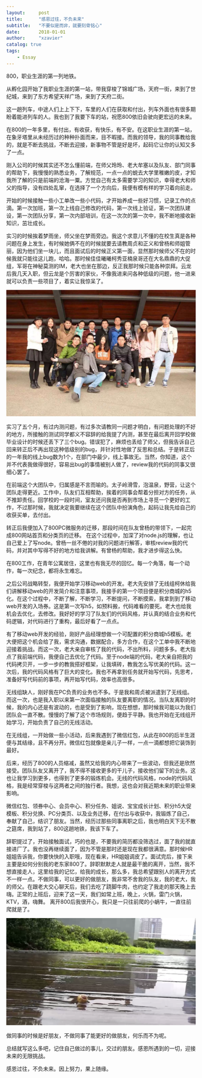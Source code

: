 ```yaml
---
layout:     post
title:      "感恩过往，不负未来"
subtitle:   "不要似是而非，就要刻骨铭心"
date:       2018-01-01
author:     "xzavier"
catalog: true
tags:
    - Essay
---
```


800，职业生涯的第一列地铁。

从孵化园开始了我职业生涯的第一站，带我穿梭了锦城广场，天府一街，来到了世纪城，来到了东方希望天祥广场，来到了天府二街。

这一趟列车，中途人们上上下下，车里的人们在获取和付出，列车外面也有很多期盼着能进列车的人。我也到了我要下车的站，祝愿800依旧会驶向更宏远的未来。

在800的一年多里，有付出，有收获，有快乐，有不安。在这职业生涯的第一站，在象牙塔里从未经历过的种种扑面而来，目不暇接。而我的领导，我的同事教给我的，就是不断去挑战，不断去迎接，新事物不管是好是坏，起码它让你的认知又多了一点。

刚入公司的时候其实还不怎么懂前端，在师父玲玲、老大牟塞以及队友、部门同事的帮助下，我慢慢的熟悉业务，了解规范，一点一点的蜕去大学里稚嫩的皮，才知我所了解的只是前端的沧海一粟。方觉自己有太多需要学习的知识，幸得老大和师父的指导，没有四处乱窜，在选择了一个方向后，我便有模有样的学习着向前走。

开始的时候接触一些小工单改一些小代码，才开始养成一些好习惯，记录工作的点滴。第一次加班，第一次上线自己修改的代码，第一次线上验证，第一次团队建设，第一次团队分享，第一次内部培训，在这一次次的第一次中，我不断地接收新知识，茁壮成长。

实习的时候挨着梦雨坐，师父坐在梦雨旁边。我这个求意儿不懂的在校生真是各种问题在身上发生，有时候她俩不在的时候就要去请教周贞和正义和曾杨和师姐管丽，因为他们坐一块儿，而且面试后的时候正义第一面，显然那时候师父不在的时候我就只能往这儿跑，哈哈。那时候佳佳曦曦柯秀亚楠泉哥还在大名鼎鼎的大促组，军哥在神秘莫测的IM，老大也坐在那边，反正我那时候只能各种崇拜。云龙后我几天入职，但云龙是个厉害的家伙，不像我进来问各种低级的问题，他一进来就可以负责一些项目了，着实让我惊呆了。


![我加入的第一个前端团队][1]


实习了五个月，有过内测问题，有过多次请教同一问题才明白，有问题处理的不好的地方，所接触的测试同学都义不容辞的给我提了内测，甚至在最后离开回学校做毕业设计的时候还丢下了三个bug。错误犯了，麻烦也丢给了师父，但我告诉自己回来转正后不再出现这种低级别的bug，并针对性地做了反思和总结。于是转正后的一年我的线上bug数为1个，在部门中最少，线上事故无。当然，你知道，这个并不代表我做得很好，容易出bug的事情被别人做了，review我的代码的同事又很细心罢了。

在前端这个大团队中，归属感是不言而喻的。太子岭滑雪，泡温泉，野营，让这个团队走得更近。工作中，队友们互相帮助，挨着的同事会帮着分担对方的任务，从不推卸责任。回学校的一段时间，室友还问我是否再到市场上寻觅一个更好的工作，不过那时候，我就决定我要继续在这个团队中扮演角色，起码让我先给自己的收获买单，去付出。

转正后我便加入了800PC微服务的迁移，那段时间在队友曾杨的带领下，一起完成800网站首页和分类页的迁移。
在这个过程中，加深了对node.js的理解，也让自己爱上了写node。曾杨一丝不倦的对我的问题进行解答，审核review我的代码，并对其中写得不好的地方给我讲解。有曾杨的帮助，我才进步得这么快。

在800工作，在青年公寓居住，这里也有我无尽的回忆。每一个角落，每一个动作，每一次纪念，都将永生难忘。

之后公司战略转型，我便开始学习移动web的开发。老大先安排了无线组柯休给我们讲解移动web的开发简介和注意事项，我接手的第一个项目便是积分商城的h5化。在这个过程中，不断了解，不断学习，不断提问，不断摸索，我拿到到了移动web开发的入场券。这是第一次写h5，如预料搬，代码难看的要死。老大也给我机会去优化，去修改。我好好的学习了队友们的代码风格，并认真的结合业务和代码逻辑，对代码进行了重构，最后好看了一点点。

有了移动web开发的经验，刚好产品经理想做一个可配置的积分商城h5模板。老大便把这个机会给了我，需求沟通，数据配合，多方合作，在这个工单中我不断地迎接着挑战。而这一次，老大亲自审核了我的代码，不出所料，问题多多。老大指点了我前端代码，我便自己去优化了代码。至于node端的代码，老大亲自把我的代码拷贝开，一步一步的教我搭好框架，让我填砖，教我怎么写优美的代码。这一次后，我的代码风格有了巨大的变化。我也不再拿到任务就开始写代码，先思考，准备好写代码前的事项，再开始写代码，效率也高很多。

无线组缺人，刚好我在PC负责的业务也不多。于是我和周贞被派遣到了无线组。而这一次，也是我入职以来第一次面临接触的队友要离职的情况。当队友离职的时候，我的内心还是有波动的，也是受到了影响，现在想想，那时候我可能以为我们团队会一直不散。慢慢的了解了这个市场规则，便趋于平静。我也开始在无线组开始学习，开始负责了自己的无线活动。

在无线组，一开始做一些小活动，后来我遇到了微信红包，从此在800的后半生涯便与其结缘，且不再分开。微信红包就像是亲儿子一样，一点一滴都想把它装饰到最好。

后来，经历了800的人员缩减，虽然又给我的内心带来了一些波动，但我还是欣然接受。团队队友又离开了，我不得不接收更多的干儿子，接收他们留下的业务。这也让我学习到更多，也得到了更多的锻炼机会。无线的代码风格，node的代码风格，我是经常穿梭与这两者之间的独行者。我想，这也会对我近期未来的职业带来影响。

微信红包、领券中心、会员中心、积分任务、姐说、宝宝成长计划、积分h5大促模板、积分兑换、PC分类页、以及业务迁移，在付出与收获中，我锻炼了自己，奉献了自己，结识了朋友。当然，经历过那些同事离职之后，我也明白天下无不散之筵席，我到站了，800这趟地铁，我该下车了。

辞职提过了，开始接触面试，巧的也是，不要我的简历都没筛选过，面了我的就直接进厂了。我也没再继续面了，因为不管是那时还是现在我都很满意。那时候HR姐姐告诉我，你要快快的入职哦，现在看来，HR姐姐调皮了。面试完后，接下来主要是如何分别我的老东家800了。辞职默默走人就是最干脆的离开，当然，我不想直接走人，这里给我的记忆，给我的成长，那么多，我总希望跟别人的离开方式不一样一点。不做同事，可以更好的做朋友，我非常不舍我的队友，我的老大，我的师父。在跟老大交心聊天后，我们去吃了跷脚牛肉，也约定了我走的那天晚上去嗨。正常的上班后，迎来了这一天，我们如常上班，晚上，火锅，雷门火锅，KTV，酒，嗨舞。
离开800后我很开心，我只是一只往前爬的小蜗牛，一直往前爬就是了。


![SOGOU成都分公司办公楼阳台][2]


做同事的时候是好朋友，不做同事了能更好的做朋友，何乐而不为呢。

总结就写这么多吧，记住自己做过的事儿，交过的朋友。感恩所遇到的一切，迎接未来的无限挑战。

感恩过往，不负未来。因上努力，果上随缘。


  [1]: /img/me/zhe-team.jpg
  [2]: /img/me/snail.png


